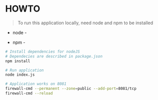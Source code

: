 # HOWTO

>To run this application locally, need node and npm to be installed

* node - 

* npm - 

```bash
# Install dependencies for nodeJS
# Dependecies are described in package.json
npm install 

# Run application
node index.js

# Application works on 8081
firewall-cmd --permanent --zone=public --add-port=8081/tcp
firewall-cmd --reload
```